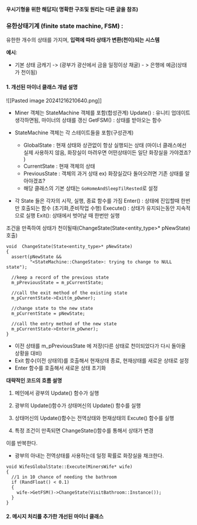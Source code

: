 
**우시기형을 위한 해답지( 명확한 구조및 원리는 다른 글을 참조)**

### **유한상태기계 (finite state machine, FSM)** : 
유한한 개수의 상태를 가지며, **입력에 따라 상태가 변환(천이)되는 시스템**

**예시**:
- 기본 상태 금캐기  -> (광부가 광산에서 금을 일정이상 채굴) - > 은행에 예금(상태가 천이됨)

#### 1. 개선된 마이너  클래스 개념 설명
![[Pasted image 20241216210640.png]]

- Miner 객체는 StateMachine 객체를 포함(합성관계)
Update() : 유니티 업데이트 생각하면됨, 마이너의 상태를 갱신
GetFSM() : 상태를 받아오는 함수

- StateMachine 객체는 각 스테이트들을 포함(구성관계)
   - GlobalState : 현재 상태와 상관없이 항상  실행되는 상태 (마이너 클래스에선 실제 사용하지 않음, 화장실이 마려우면 어떤상태이든 일단 화장실을 가야겠죠? )
   - CurrentState : 현재 객체의 상태
   - PreviousState : 객체의 과거 상태  ex) 화장실갔다 돌아오려면 기존 상태를 알아야겠죠?
  - 해당 클래스의 기본 상태는 `GoHomeAndSleepTilRested`로 설정

- 각 State 들은 각자의 시작, 실행, 종료 함수를 가짐
Enter() : 상태에 진입할때 한번만 호출되는 함수 (초기화,준비작업 수행)
Execute() : 상태가 유지되는동안 지속적으로 실행
Exit(): 상태에서 벗어날 때 한번만 실행


조건을 만족하여 상태가 천이될때(ChangeState(State<entity_type>* pNewState) 호출)

```
void  ChangeState(State<entity_type>* pNewState)
{
  assert(pNewState && 
         "<StateMachine::ChangeState>: trying to change to NULL state");

  //keep a record of the previous state
  m_pPreviousState = m_pCurrentState;

  //call the exit method of the existing state
  m_pCurrentState->Exit(m_pOwner);

  //change state to the new state
  m_pCurrentState = pNewState;

  //call the entry method of the new state
  m_pCurrentState->Enter(m_pOwner);
}
```
- 이전 상태를   m_pPreviousState 에 저장(다른 상태로 천이되었다가 다시 돌아올 상황을 대비)
- Exit 함수(이전 상태의)를 호출해서 현재상태 종료, 현재상태를 새로운 상태로 설정
- Enter 함수를 호출해서 새로운 상태 초기화

**대략적인 코드의 흐름 설명**

1. 메인에서 광부의 Update() 함수가 실행 
2. 광부의 Update()함수가 상태머신의 Update() 함수를 실행
3. 상태머신의 Update()함수는 전역상태와 현재상태의 Excute() 함수를 실행

4. 특정 조건이 만족되면 ChangeState()함수를 통해서 상태가 변경

이를 반복한다.


- 광부의 아내는 전역상태를 사용하는데 일정 확률로 화장실을 채크한다.
```
void WifesGlobalState::Execute(MinersWife* wife)
{
  //1 in 10 chance of needing the bathroom
  if (RandFloat() < 0.1)
  {
    wife->GetFSM()->ChangeState(VisitBathroom::Instance());
  }
}
```

#### 2. 메시지 처리를 추가한 개선된 마이너  클래스
